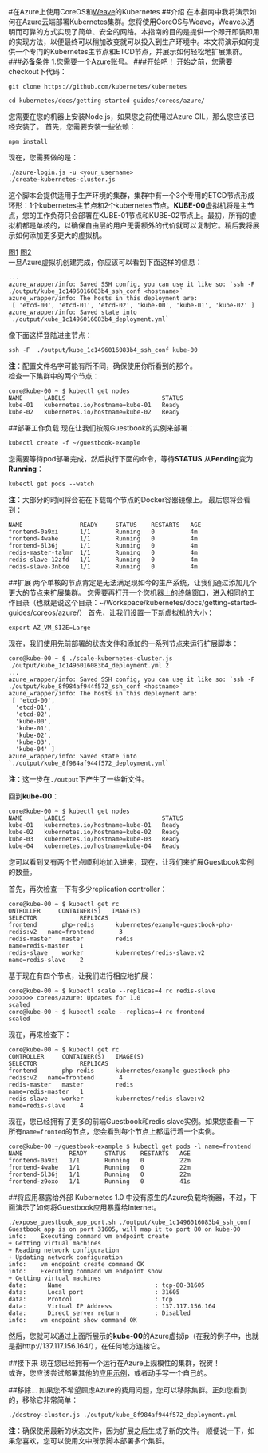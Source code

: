 #在Azure上使用CoreOS和[Weave](http://weave.works/)的Kubernetes
##介绍
在本指南中我将演示如何在Azure云端部署Kubernetes集群。您将使用CoreOS与Weave，Weave以透明而可靠的方式实现了简单、安全的网络。本指南的目的是提供一个即开即装即用的实现方法，以便最终可以稍加改变就可以投入到生产环境中。本文将演示如何提供一个专门的Kubernetes主节点和ETCD节点，并展示如何轻松地扩展集群。
###必备条件
1.您需要一个Azure账号。
###开始吧！
开始之前，您需要checkout下代码：

```
git clone https://github.com/kubernetes/kubernetes  

cd kubernetes/docs/getting-started-guides/coreos/azure/
```
您需要在您的机器上安装Node.js，如果您之前使用过Azure CIL，那么您应该已经安装了。
首先，您需要安装一些依赖：

```
npm install
```
现在，您需要做的是：

```
./azure-login.js -u <your_username>
./create-kubernetes-cluster.js
```
这个脚本会提供适用于生产环境的集群，集群中有一个3个专用的ETCD节点形成环形：1个kubernetes主节点和2个kubernetes节点。**KUBE-00**虚拟机将是主节点，您的工作负荷只会部署在KUBE-01节点和KUBE-02节点上。最初，所有的虚拟机都是单核的，以确保自由层的用户无需额外的代价就可以复制它。稍后我将展示如何添加更多更大的虚拟机。

[图1](http://kubernetes.io/v1.1/docs/getting-started-guides/coreos/azure/initial_cluster.png)
[图2](http://kubernetes.io/v1.1/docs/getting-started-guides/coreos/azure/initial_cluster.png)  
一旦Azure虚拟机创建完成，你应该可以看到下面这样的信息：

```
...
azure_wrapper/info: Saved SSH config, you can use it like so: `ssh -F  ./output/kube_1c1496016083b4_ssh_conf <hostname>`  
azure_wrapper/info: The hosts in this deployment are:
 [ 'etcd-00', 'etcd-01', 'etcd-02', 'kube-00', 'kube-01', 'kube-02' ]
azure_wrapper/info: Saved state into `./output/kube_1c1496016083b4_deployment.yml`
```
像下面这样登陆进主节点：

```
ssh -F  ./output/kube_1c1496016083b4_ssh_conf kube-00

```
**注**：配置文件名字可能有所不同，确保使用你所看到的那个。  
检查一下集群中的两个节点：

```
core@kube-00 ~ $ kubectl get nodes
NAME      LABELS                           STATUS
kube-01   kubernetes.io/hostname=kube-01   Ready
kube-02   kubernetes.io/hostname=kube-02   Ready
```
##部署工作负载
现在让我们按照Guestbook的实例来部署：

```
kubectl create -f ~/guestbook-example

```
您需要等待pod部署完成，然后执行下面的命令，等待**STATUS**
从**Pending**变为**Running**：

```
kubectl get pods --watch

```
**注**：大部分的时间将会花在下载每个节点的Docker容器镜像上。
最后您将会看到：

```
NAME                READY     STATUS    RESTARTS   AGE
frontend-0a9xi      1/1       Running   0          4m
frontend-4wahe      1/1       Running   0          4m
frontend-6l36j      1/1       Running   0          4m
redis-master-talmr  1/1       Running   0          4m
redis-slave-12zfd   1/1       Running   0          4m
redis-slave-3nbce   1/1       Running   0          4m
```
##扩展
两个单核的节点肯定是无法满足现如今的生产系统，让我们通过添加几个更大的节点来扩展集群。
您需要再打开一个您机器上的终端窗口，进入相同的工作目录（也就是说这个目录：~/Workspace/kubernetes/docs/getting-started-guides/coreos/azure/）
首先，让我们设置一下新虚拟机的大小：

```
export AZ_VM_SIZE=Large

```
现在，我们使用先前部署的状态文件和添加的一系列节点来运行扩展脚本：

```
core@kube-00 ~ $ ./scale-kubernetes-cluster.js ./output/kube_1c1496016083b4_deployment.yml 2
...
azure_wrapper/info: Saved SSH config, you can use it like so: `ssh -F  ./output/kube_8f984af944f572_ssh_conf <hostname>`
azure_wrapper/info: The hosts in this deployment are:
 [ 'etcd-00',
  'etcd-01',
  'etcd-02',
  'kube-00',
  'kube-01',
  'kube-02',
  'kube-03',
  'kube-04' ]
azure_wrapper/info: Saved state into `./output/kube_8f984af944f572_deployment.yml`
```
**注**：这一步在`./output`下产生了一些新文件。 
 
回到**kube-00**：

```
core@kube-00 ~ $ kubectl get nodes
NAME      LABELS                           STATUS
kube-01   kubernetes.io/hostname=kube-01   Ready
kube-02   kubernetes.io/hostname=kube-02   Ready
kube-03   kubernetes.io/hostname=kube-03   Ready
kube-04   kubernetes.io/hostname=kube-04   Ready
```
您可以看到又有两个节点顺利地加入进来，现在，让我们来扩展Guestbook实例的数量。

首先，再次检查一下有多少replication controller：

```
core@kube-00 ~ $ kubectl get rc
ONTROLLER     CONTAINER(S)   IMAGE(S)                                    SELECTOR            REPLICAS
frontend       php-redis      kubernetes/example-guestbook-php-redis:v2   name=frontend       3
redis-master   master         redis                                       name=redis-master   1
redis-slave    worker         kubernetes/redis-slave:v2                   name=redis-slave    2
```
基于现在有四个节点，让我们进行相应地扩展：

```
core@kube-00 ~ $ kubectl scale --replicas=4 rc redis-slave
>>>>>>> coreos/azure: Updates for 1.0
scaled
core@kube-00 ~ $ kubectl scale --replicas=4 rc frontend
scaled
```
现在，再来检查下：

```
core@kube-00 ~ $ kubectl get rc
CONTROLLER     CONTAINER(S)   IMAGE(S)                                    SELECTOR            REPLICAS
frontend       php-redis      kubernetes/example-guestbook-php-redis:v2   name=frontend       4
redis-master   master         redis                                       name=redis-master   1
redis-slave    worker         kubernetes/redis-slave:v2                   name=redis-slave    4
```
现在，您已经拥有了更多的前端Guestbook和redis slave实例。如果您查看一下所有`name=fronted`的节点，您会看到每个节点上都运行着一个实例。

```
core@kube-00 ~/guestbook-example $ kubectl get pods -l name=frontend
NAME             READY     STATUS    RESTARTS   AGE
frontend-0a9xi   1/1       Running   0          22m
frontend-4wahe   1/1       Running   0          22m
frontend-6l36j   1/1       Running   0          22m
frontend-z9oxo   1/1       Running   0          41s
```

##将应用暴露给外部
Kubernetes 1.0 中没有原生的Azure负载均衡器，不过，下面演示了如何将Guestbook应用暴露给Internet。

```
./expose_guestbook_app_port.sh ./output/kube_1c1496016083b4_ssh_conf
Guestbook app is on port 31605, will map it to port 80 on kube-00
info:    Executing command vm endpoint create
+ Getting virtual machines
+ Reading network configuration
+ Updating network configuration
info:    vm endpoint create command OK
info:    Executing command vm endpoint show
+ Getting virtual machines
data:      Name                          : tcp-80-31605
data:      Local port                    : 31605
data:      Protcol                       : tcp
data:      Virtual IP Address            : 137.117.156.164
data:      Direct server return          : Disabled
info:    vm endpoint show command OK
```
然后，您就可以通过上面所展示的**kube-00**的Azure虚拟ip（在我的例子中，也就是指http://137.117.156.164/），在任何地方连接它。

##接下来
现在您已经拥有一个运行在Azure上规模性的集群，祝贺！  
或许，您应该尝试部署其他的[应用示例](http://kubernetes.io/v1.1/examples/)，或者动手写一个自己的。

##移除...
如果您不希望顾虑Azure的费用问题，您可以移除集群。正如您看到的，移除它非常简单：

```
./destroy-cluster.js ./output/kube_8f984af944f572_deployment.yml

```
**注**：确保使用最新的状态文件，因为扩展之后生成了新的文件。
顺便说一下，如果您喜欢，您可以使用文中所示脚本部署多个集群。